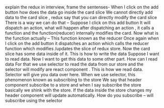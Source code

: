 explain the redux in interview, frame the sentenses- 
When I click on the add button how does the data go inside the card slice
We cannot directly add data to the card slice , redux say that you can directly modify the card slice
There is a way we can do that –
Suppose I click on this add button It will dispatch an action, what will happen after dispatching an action , it calls a
function and the function(reducer) internally modifies the card.
Now what is the function actually – This function known as the reducer
Once again when I click on the add button it dispatches an action which calls the reducer function which
modifies /updates the slice of redux store. Now the card slice has some data inside of it. This is how to write the
data
Suppose I want to read data. Now I want to get this data to some other part. How can I read data
For that we use selector to read the data from our store and the selector will modify are react component . This is
how we read data. Selector will give you data over here.
When we use selector, this phenomenon known as subscribing to the store
We say that header component subscribe to a store and when I say subscribe the store basically we shink with the
store. If the data inside the store changes my header component will update automatically.
How do you subscribe – will subscribe using the selector